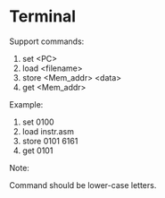 Terminal
===================
Support commands:

  1. set \<PC>
  2. load \<filename>
  3. store \<Mem_addr> \<data>
  4. get \<Mem_addr>

Example:

  1. set 0100
  2. load instr.asm
  3. store 0101 6161
  4. get 0101

Note:

Command should be lower-case letters.
